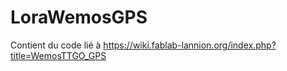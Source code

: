 # LoraWemosGPS

Contient du code lié à https://wiki.fablab-lannion.org/index.php?title=WemosTTGO_GPS
